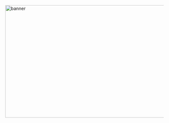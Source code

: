 <img width="1080" height="360" alt="banner" src="https://github.com/user-attachments/assets/6e1800ee-90e6-417f-b8f3-98ee4e9b66f3" />
